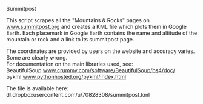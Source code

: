 Summitpost

This script scrapes all the "Mountains & Rocks" pages on www.summitpost.org and creates a KML file which plots them in Google Earth. Each placemark in Google Earth contains the name and altitude of the mountain or rock and a link to its summitpost page.

The coordinates are provided by users on the website and accuracy varies. Some are clearly wrong.                       
For documentation on the main libraries used, see:                                                                      
BeautifulSoup     www.crummy.com/software/BeautifulSoup/bs4/doc/                                                    
pykml             www.pythonhosted.org/pykml/index.html   

The file is available here: dl.dropboxusercontent.com/u/70828308/summitpost.kml
